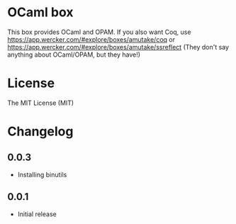 # OCaml box

This box provides OCaml and OPAM.
If you also want Coq, use https://app.wercker.com/#explore/boxes/amutake/coq or https://app.wercker.com/#explore/boxes/amutake/ssreflect
(They don't say anything about OCaml/OPAM, but they have!)

# License

The MIT License (MIT)

# Changelog

## 0.0.3

- Installing binutils

## 0.0.1

- Initial release
